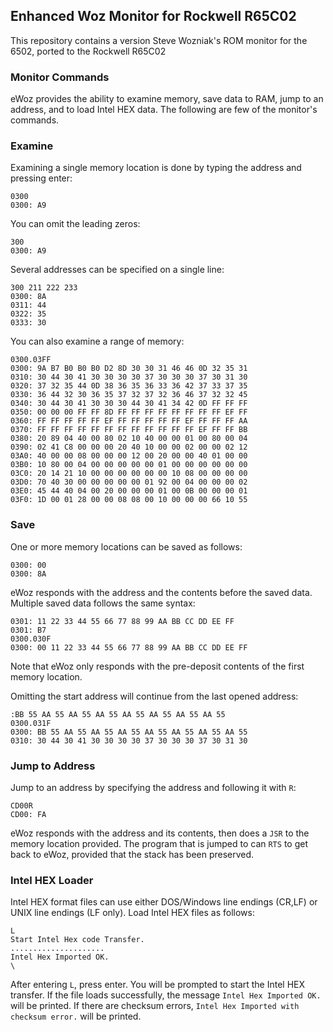 Enhanced Woz Monitor for Rockwell R65C02
---------------------------------------------

This repository contains a version Steve Wozniak's ROM monitor for the 6502, ported to the Rockwell R65C02

### Monitor Commands

eWoz provides the ability to examine memory, save data to RAM, jump to an address, and to load Intel HEX data. The following are few of the monitor's commands. 

### Examine

Examining a single memory location is done by typing the address and pressing enter:

```
0300
0300: A9
```

You can omit the leading zeros:

```
300
0300: A9
```

Several addresses can be specified on a single line:

```
300 211 222 233
0300: 8A
0311: 44
0322: 35
0333: 30
```

You can also examine a range of memory:

```
0300.03FF
0300: 9A B7 B0 B0 B0 D2 8D 30 30 31 46 46 0D 32 35 31
0310: 30 44 30 41 30 30 30 30 37 30 30 30 37 30 31 30
0320: 37 32 35 44 0D 38 36 35 36 33 36 42 37 33 37 35
0330: 36 44 32 30 36 35 37 32 37 32 36 46 37 32 32 45
0340: 30 44 30 41 30 30 30 44 30 41 34 42 0D FF FF FF
0350: 00 00 00 FF FF 8D FF FF FF FF FF FF FF FF EF FF
0360: FF FF FF FF FF EF FF FF FF FF FF EF FF FF FF AA
0370: FF FF FF FF FF FF FF FF FF FF FF FF EF FF FF BB
0380: 20 89 04 40 00 80 02 10 40 00 00 01 00 80 00 04
0390: 02 41 C8 00 00 00 20 40 10 00 00 02 00 00 02 12
03A0: 40 00 00 08 00 00 00 12 00 20 00 00 40 01 00 00
03B0: 10 80 00 04 00 00 00 00 00 01 00 00 00 00 00 00
03C0: 20 14 21 10 00 00 00 00 00 00 10 08 00 00 00 00
03D0: 70 40 30 00 00 00 00 00 01 92 00 04 00 00 00 02
03E0: 45 44 40 04 00 20 00 00 00 01 00 0B 00 00 00 01
03F0: 1D 00 01 28 00 00 08 08 00 10 00 00 00 66 10 55
```

### Save

One or more memory locations can be saved as follows:

```
0300: 00
0300: 8A
```

eWoz responds with the address and the contents before the saved data. Multiple saved data follows the same syntax:

```
0301: 11 22 33 44 55 66 77 88 99 AA BB CC DD EE FF
0301: B7
0300.030F
0300: 00 11 22 33 44 55 66 77 88 99 AA BB CC DD EE FF
```

Note that eWoz only responds with the pre-deposit contents of the first memory location.

Omitting the start address will continue from the last opened address:

```
:BB 55 AA 55 AA 55 AA 55 AA 55 AA 55 AA 55 AA 55
0300.031F
0300: BB 55 AA 55 AA 55 AA 55 AA 55 AA 55 AA 55 AA 55
0310: 30 44 30 41 30 30 30 30 37 30 30 30 37 30 31 30
```

### Jump to Address

Jump to an address by specifying the address and following it with `R`:


```
CD00R
CD00: FA
```

eWoz responds with the address and its contents, then does a `JSR` to the memory location provided. The program that is jumped to can `RTS` to get back to eWoz, provided that the stack has been preserved.

### Intel HEX Loader

Intel HEX format files can use either DOS/Windows line endings (CR,LF) or UNIX line endings (LF only). Load Intel HEX files as follows:

```
L
Start Intel Hex code Transfer.
.....................
Intel Hex Imported OK.
\

```

After entering `L`, press enter. You will be prompted to start the Intel HEX transfer. If the file loads successfully, the message `Intel Hex Imported OK.` will be printed. If there are checksum errors, `Intel Hex Imported with checksum error.` will be printed.
